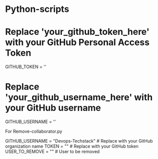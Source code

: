 # Python-scripts

# Replace 'your_github_token_here' with your GitHub Personal Access Token
GITHUB_TOKEN = ''
# Replace 'your_github_username_here' with your GitHub username
GITHUB_USERNAME = ''

For Remove-collaborator.py

GITHUB_USERNAME = "Devops-Techstack"  # Replace with your GitHub organization name
TOKEN = ""  # Replace with your GitHub token
USER_TO_REMOVE = ""  # User to be removed

